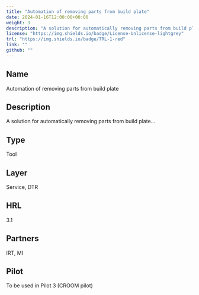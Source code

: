 ```yaml
---
title: "Automation of removing parts from build plate"
date: 2024-01-16T12:00:00+00:00
weight: 3
description: "A solution for automatically removing parts from build plate... (CROOM pilot)"
license: "https://img.shields.io/badge/License-Unlicense-lightgrey"
trl: "https://img.shields.io/badge/TRL-1-red"
link: ""
github: ""
---
```


## Name
Automation of removing parts from build plate

## Description
A solution for automatically removing parts from build plate...

## Type
Tool

## Layer
Service, DTR

## HRL
3.1

## Partners
IRT, MI

## Pilot
To be used in Pilot 3 (CROOM pilot)
